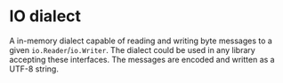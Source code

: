 # IO dialect

A in-memory dialect capable of reading and writing byte messages to a given `io.Reader`/`io.Writer`.
The dialect could be used in any library accepting these interfaces.
The messages are encoded and written as a UTF-8 string.